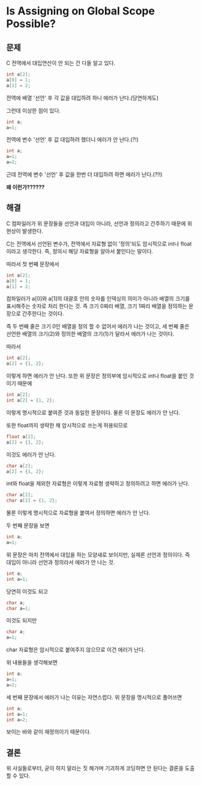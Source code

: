 # Is Assigning on Global Scope Possible?

## 문제

C 전역에서 대입연산이 안 되는 건 다들 알고 있다.

```c
int a[2];
a[0] = 1;
a[1] = 2;
```
전역에 배열 '선언' 후 각 값을 대입하려 하니 에러가 난다.(당연하게도)







그런데 이상한 점이 있다.

```c
int a;
a=1;
```
전역에 변수 '선언' 후 값 대입하려 했더니 에러가 안 난다.(?!)

```c
int a;
a=1;
a=2;
```
근데 전역에 변수 '선언' 후 값을 한번 더 대입하려 하면 에러가 난다.(?!!)





**왜 이런가??????**





## 해결

C 컴파일러가 위 문장들을 선언과 대입이 아니라, 선언과 정의라고 간주하기 때문에 위 현상이 발생한다.



C는 전역에서 선언된 변수가, 전역에서 자료형 없이 '정의'되도 암시적으로 int나 float이라고 생각한다. 즉, 정의시 해당 자료형을 알아서 붙인다는 말이다.



따라서 첫 번째 문장에서
```c
int a[2];
a[0] = 1;
a[1] = 2;
```
컴파일러가 a[0]와 a[1]의 대괄호 안의 숫자를 인덱싱의 의미가 아니라 배열의 크기를 표시해주는 숫자로 처리 한다는 것. 즉 크기 0짜리 배열, 크기 1짜리 배열을 정의하는 문장으로 간주한다는 것이다.



즉 두 번째 줄은 크기 0인 배열을 정의 할 수 없어서 에러가 나는 것이고, 세 번째 줄은 선언한 배열의 크기(2)와 정의한 배열의 크기(1)가 달라서 에러가 나는 것이다. 



따라서
```c
int a[2];
a[2] = {1, 2};
```
이렇게 하면 에러가 안 난다. 또한 위 문장은 정의부에 암시적으로 int나 float을 붙인 것이기 때문에

```c
int a[2];
int a[2] = {1, 2};
```
이렇게 명시적으로 붙여준 것과 동일한 문장이다. 물론 이 문장도 에러가 안 난다.



또한 float까지 생략한 채 암시적으로 쓰는게 허용되므로
```c
float a[2];
a[2] = {1, 2};
```
이것도 에러가 안 난다.



```c
char a[2];
a[2] = {1, 2};
```
int와 float을 제외한 자료형은 이렇게 자료형 생략하고 정의하려고 하면 에러가 난다.

```c
char a[2];
char a[2] = {1, 2};
```
물론 이렇게 명시적으로 자료형을 붙여서 정의하면 에러가 안 난다.


두 번째 문장을 보면
```c
int a;
a=1;
```
위 문장은 마치 전역에서 대입을 하는 모양새로 보이지만, 실제론 선언과 정의이다. 즉 대입이 아니라 선언과 정의라서 에러가 안 나는 것.
```c
int a;
int a=1;
```
당연히 이것도 되고



```c
char a;
char a=1;
```
이것도 되지만



```c
char a;
a=1;
```
char 자료형은 암시적으로 붙여주지 않으므로 이건 에러가 난다.



위 내용들을 생각해보면
```c
int a;
a=1;
a=2;
```
세 번째 문장에서 에러가 나는 이유는 자연스럽다. 위 문장을 명시적으로 풀어쓰면
```c
int a;
int a=1;
int a=2;
```
보이는 바와 같이 재정의이기 때문이다.

## 결론

위 사실들로부터, 굳이 하지 말라는 짓 해가며 기괴하게 코딩하면 안 된다는 결론을 도출할 수 있다.
